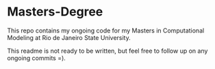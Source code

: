 # Masters-Degree
This repo contains my ongoing code for my Masters in Computational Modeling at Rio de Janeiro State University.

This readme is not ready to be written, but feel free to follow up on any ongoing commits =).

